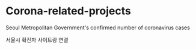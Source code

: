 # Corona-related-projects
Seoul Metropolitan Government's confirmed number of coronavirus cases

서울시 확진자 사이트랑 연결
